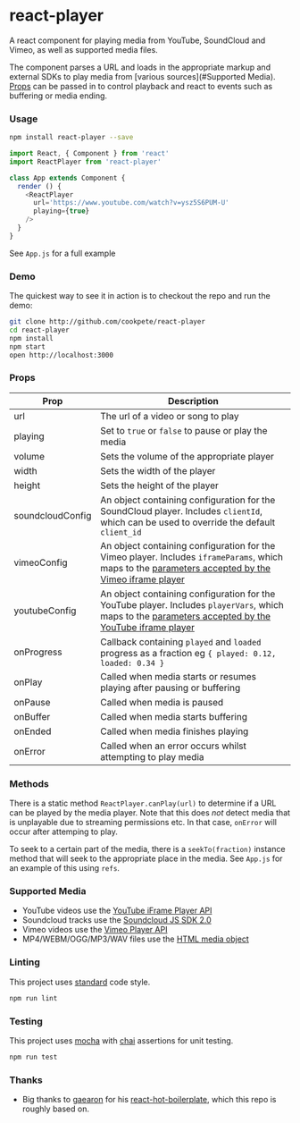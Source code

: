 react-player
============

A react component for playing media from YouTube, SoundCloud and Vimeo, as well as supported media files.

The component parses a URL and loads in the appropriate markup and external SDKs to play media from [various sources](#Supported Media). [Props](#Props) can be passed in to control playback and react to events such as buffering or media ending.

### Usage

```bash
npm install react-player --save
```

```js
import React, { Component } from 'react'
import ReactPlayer from 'react-player'

class App extends Component {
  render () {
    <ReactPlayer
      url='https://www.youtube.com/watch?v=ysz5S6PUM-U'
      playing={true}
    />
  }
}
```

See `App.js` for a full example

### Demo

The quickest way to see it in action is to checkout the repo and run the demo:

```bash
git clone http://github.com/cookpete/react-player
cd react-player
npm install
npm start
open http://localhost:3000
```

### Props

Prop | Description
---- | -----------
url | The url of a video or song to play
playing | Set to `true` or `false` to pause or play the media
volume | Sets the volume of the appropriate player
width | Sets the width of the player
height | Sets the height of the player
soundcloudConfig | An object containing configuration for the SoundCloud player. Includes `clientId`, which can be used to override the default `client_id`
vimeoConfig | An object containing configuration for the Vimeo player. Includes `iframeParams`, which maps to the [parameters accepted by the Vimeo iframe player](https://developer.vimeo.com/player/embedding#universal-parameters)
youtubeConfig | An object containing configuration for the YouTube player. Includes `playerVars`, which maps to the [parameters accepted by the YouTube iframe player](https://developers.google.com/youtube/player_parameters?playerVersion=HTML5)
onProgress | Callback containing `played` and `loaded` progress as a fraction eg `{ played: 0.12, loaded: 0.34 }`
onPlay | Called when media starts or resumes playing after pausing or buffering
onPause | Called when media is paused
onBuffer | Called when media starts buffering
onEnded | Called when media finishes playing
onError | Called when an error occurs whilst attempting to play media

### Methods

There is a static method  `ReactPlayer.canPlay(url)` to determine if a URL can be played by the media player. Note that this does *not* detect media that is unplayable due to streaming permissions etc. In that case, `onError` will occur after attemping to play.

To seek to a certain part of the media, there is a `seekTo(fraction)` instance method that will seek to the appropriate place in the media. See `App.js` for an example of this using `refs`.

### Supported Media

* YouTube videos use the [YouTube iFrame Player API]()
* Soundcloud tracks use the [Soundcloud JS SDK 2.0]()
* Vimeo videos use the [Vimeo Player API]()
* MP4/WEBM/OGG/MP3/WAV files use the [HTML media object]()

### Linting

This project uses [standard](https://github.com/feross/standard) code style.

```bash
npm run lint
```

### Testing

This project uses [mocha](https://github.com/mochajs/mocha) with [chai](https://github.com/chaijs/chai) assertions for unit testing.

```bash
npm run test
```

### Thanks

* Big thanks to [gaearon](https://github.com/gaearon) for his [react-hot-boilerplate](https://github.com/gaearon/react-hot-boilerplate), which this repo is roughly based on.
